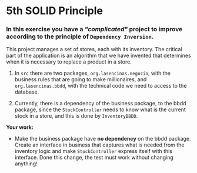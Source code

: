 # 5th SOLID Principle
### In this exercise you have a *"complicated"* project to improve according to the principle of `Dependency Inversion`.

This project manages a set of stores, each with its inventory. The critical part of the application is an algorithm that we have invented that determines when it is necessary to replace a product in a store.

1. In `src` there are two packages, `org.lasencinas.negocio`, with the business rules that are going to make millionaires, and `org.lasencinas.bbdd`, with the technical code we need to access to the database.

2. Currently, there is a dependency of the business package, to the bbdd package, since the `StockController`
needs to know what is the current stock in a store, and this is done by `InventoryBBDD`.

**Your work:**
- Make the business package have **no dependency** on the bbdd package. Create an interface in business that captures what is needed from the inventory logic and make `StockController` express itself with this interface.
Done this change, the test must work without changing anything!
